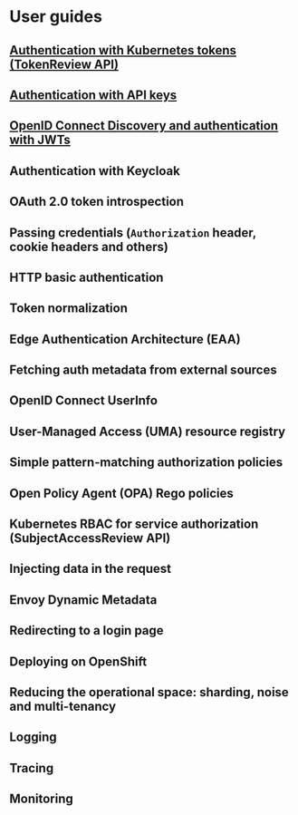 # User guides

## [Authentication with Kubernetes tokens (TokenReview API)](./user-guides/kubernetes-tokenreview.md)
## [Authentication with API keys](./user-guides/api-key-authentication.md)
## [OpenID Connect Discovery and authentication with JWTs](./user-guides/oidc-jwt-authentication.md)
## Authentication with Keycloak
## OAuth 2.0 token introspection
## Passing credentials (`Authorization` header, cookie headers and others)
## HTTP basic authentication
## Token normalization
## Edge Authentication Architecture (EAA)
## Fetching auth metadata from external sources
## OpenID Connect UserInfo
## User-Managed Access (UMA) resource registry
## Simple pattern-matching authorization policies
## Open Policy Agent (OPA) Rego policies
## Kubernetes RBAC for service authorization (SubjectAccessReview API)
## Injecting data in the request
## Envoy Dynamic Metadata
## Redirecting to a login page
## Deploying on OpenShift
## Reducing the operational space: sharding, noise and multi-tenancy
## Logging
## Tracing
## Monitoring
